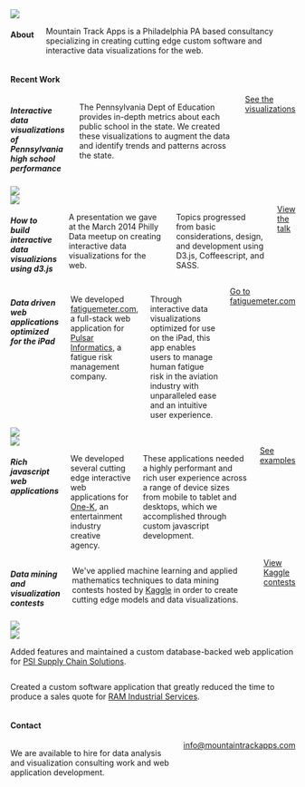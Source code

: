 <div class="container">
  <div class="row header">
  	<div class="medium-6 small-12 columns">
  	  <img src='images/logo_med_no_bg.png'>
  	</div>
  	<div class="medium-5 small-12 medium-offset-1 columns">
  	  <h4>About</h4>
  	  <p>Mountain Track Apps is a Philadelphia PA based consultancy specializing in creating cutting edge custom software and interactive data visualizations for the web.
  	</div>
  </div>
  <div class="row">
    <div class="small-12 columns">
      <h4>Recent Work</h4>
    </div>
  </div>

  <div class="project row">
    <div class="small-12 medium-5 columns">
      <h5>Interactive data visualizations of Pennsylvania high school performance</h5>
      <p>
        The Pennsylvania Dept of Education provides in-depth metrics about each public school in the state. We created these visualizations to augment the data and identify trends and patterns across the state.
      </p>
      <a href="pa_schools" class="button small radius">See the visualizations</a>
    </div>
    <div class="small-12 medium-7 columns">
      <a href="pa_schools"><img src='images/pa_schools.png'></a>
    </div>
  </div>

  <div class="project row">
    <div class="small-12 medium-5 columns">
      <a href="data_viz"><img src='images/data_viz_3.png'></a>
    </div>
    <div class="small-12 medium-7 columns">
      <h5>How to build interactive data visualizions using d3.js</h5>
      <p>A presentation we gave at the March 2014 Philly Data meetup on creating interactive data visualizations for the web.</p>
      <p>Topics progressed from basic considerations, design, and development using D3.js, Coffeescript, and SASS.</p>
      <a href="data_viz" class="button small radius">View the talk</a>
    </div>
  </div>

  <div class="project row">
    <div class="small-12 medium-8 columns">
      <h5>Data driven web applications optimized for the iPad</h5>
      <p>We developed <a href="http://fatiguemeter.com" target="_blank">fatiguemeter.com</a>, a full-stack web application for <a href="http://pulsarinformatics.com" target="_blank">Pulsar Informatics</a>, a fatigue risk management company.</p>
      <p>Through interactive data visualizations optimized for use on the iPad, this app enables users to manage human fatigue risk in the aviation industry with unparalleled ease and an intuitive user experience.</p>
      <a href="http://fatiguemeter.com" target="_blank" class="button small radius">Go to fatiguemeter.com</a>
    </div>
    <div class="small-12 medium-4 columns">
      <a href="http://fatiguemeter.com" target="_blank"><img src='images/fatigue_meter.png'></a>
    </div>
  </div>

  <div class="project row">
    <div class="small-12 medium-5 columns">
      <a href="http://http://work.one-k.com/" target="_blank"><img src='images/one_k_mos.png'></a>
    </div>
    <div class="small-12 medium-7 columns">
      <h5>Rich javascript web applications</h5>
      <p>We developed several cutting edge interactive web applications for <a href="http://one-k.com">One-K</a>, an entertainment industry creative agency.</p>
      <p>These applications needed a highly performant and rich user experience across a range of device sizes from mobile to tablet and desktops, which we accomplished through custom javascript development.</p>
      <a href="http://work.one-k.com/" target="_blank" class="button small radius">See examples</a>
    </div>
  </div>

  <div class="project row">
    <div class="small-12 medium-4 columns">
      <h5>Data mining and visualization contests</h5>
    	<p>We've applied machine learning and applied mathematics techniques to data mining contests hosted by <a href="http://www.kaggle.com" target="_blank">Kaggle</a> in order to create cutting edge models and data visualizations.</p>
      <a href="http://www.kaggle.com/users/50679/mike-stubna" target="_blank" class="button small radius">View Kaggle contests</a>
    </div>
    <div class="small-6 medium-4 columns">
      <a href="https://www.kaggle.com/c/harvard-business-review-vision-statement-prospect/prospector#120" target="_blank"><img src='images/kaggle_2.png'></a>
    </div>
    <div class="small-6 medium-4 columns">
      <a href="https://www.kaggle.com/c/harvard-business-review-vision-statement-prospect/prospector#120" target="_blank"><img src='images/kaggle.png'></a>
    </div>
  </div>

  <div class="project row">
    <div class="small-12 columns">
  	 <p>Added features and maintained a custom database-backed web application for <a href="http://www.psiscs.com" target="_blank">PSI Supply Chain Solutions</a>.</p>
    </div>
  </div>
  <div class="project row">
    <div class="small-12 columns">
  	 <p>Created a custom software application that greatly reduced the time to produce a sales quote for <a href="http://ramindustrialservices.com/" target="_blank">RAM Industrial Services</a>.</p>
    </div>
  </div>

  <div class="row">
    <div class="small-12 columns">
      <h4>Contact</h4>
    </div>
  </div>
  <div class="row footer">
    <div class="small-12 columns">
      <p>We are available to hire for data analysis and visualization consulting work and web application development.</p>
      <a href="mailto:info@mountaintrackapps.com">info@mountaintrackapps.com</a>
    </div>
  </div>
</div>
